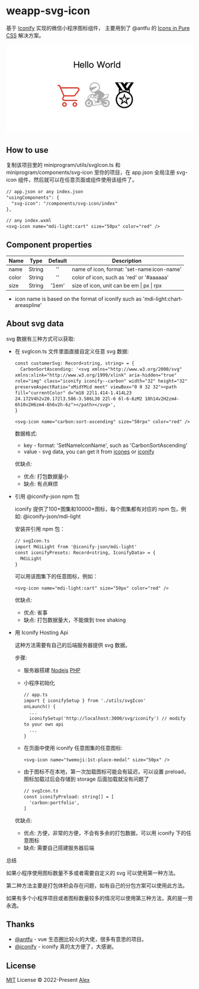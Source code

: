 # weapp-svg-icon

基于 [Iconify](https://iconify.design/) 实现的微信小程序图标组件，
主要用到了 @antfu 的 [Icons in Pure CSS](https://antfu.me/posts/icons-in-pure-css) 解决方案。

[![Image](./image.jpg)](./image.jpg)

## How to use

复制该项目里的 miniprogram/utils/svgIcon.ts 和 miniprogram/components/svg-icon 至你的项目，在 app.json 全局注册 svg-icon 组件，然后就可以在任意页面或组件使用该组件了。

```
// app.json or any index.json
"usingComponents": {
  "svg-icon": "/components/svg-icon/index"
},
```

```
// any index.wxml
<svg-icon name="mdi-light:cart" size="50px" color="red" />
```

## Component properties

| Name           | Type             | Default          | Description |
| -------------- | :--------------: | :--------------: | -------------- |
| name           | String           | ''               | name of icon, format: 'set-name:icon-name' |
| color          | String           | ''               | color of icon, such as 'red' or '#aaaaaa' |
| size           | String           | '1em'            | size of icon, unit can be em \| px \| rpx |

- icon name is based on the format of iconify such as 'mdi-light:chart-areaspline'


## About svg data

svg 数据有三种方式可以获取:

- 在 svgIcon.ts 文件里面直接自定义任意 svg 数据:
  
  ```
  const customerSvg: Record<string, string> = {
    CarbonSortAscending: '<svg xmlns="http://www.w3.org/2000/svg" xmlns:xlink="http://www.w3.org/1999/xlink" aria-hidden="true" role="img" class="iconify iconify--carbon" width="32" height="32" preserveAspectRatio="xMidYMid meet" viewBox="0 0 32 32"><path fill="currentColor" d="m18 22l1.414-1.414L23 24.172V4h2v20.172l3.586-3.586L30 22l-6 6l-6-6zM2 18h14v2H2zm4-6h10v2H6zm4-6h6v2h-6z"></path></svg>',
  }
  ```
  ```
  <svg-icon name="carbon:sort-ascending" size="50rpx" color="red" />
  ```
  数据格式:
  - key - format: 'SetNameIconName', such as 'CarbonSortAscending'
  - value - svg data, you can get it from [icones](https://icones.netlify.app/) or [iconify](https://iconify.design/)

  优缺点:
  - 优点: 打包数据量小
  - 缺点: 有点麻烦

- 引用 @iconify-json npm 包
  
  iconify 提供了100+图集和10000+图标，每个图集都有对应的 npm 包，例如: @iconify-json/mdi-light

  安装并引用 npm 包：

  ```
  // svgIcon.ts
  import MdiLight from '@iconify-json/mdi-light'
  const iconifyPresets: Record<string, IconifyData> = {
    MdiLight
  }
  ```
  可以用该图集下的任意图标，例如：
  ```
  <svg-icon name="mdi-light:cart" size="50px" color="red" />
  ```

  优缺点:
  - 优点: 省事
  - 缺点: 打包数据量大，不能做到 tree shaking

- 用 Iconify Hosting Api

  这种方法需要有自己的后端服务器提供 svg 数据。

  步骤:
  - 服务器搭建 [Nodejs](https://docs.iconify.design/api/hosting-js/) [PHP](https://docs.iconify.design/api/hosting-php/)
  - 小程序初始化

    ```
    // app.ts
    import { iconifySetup } from './utils/svgIcon'
    onLaunch() {
      ...
      iconifySetup('http://localhost:3000/svg/iconify') // modify to your own api
      ...
    }
    ```
  - 在页面中使用 iconify 任意图集的任意图标:

    ```
    <svg-icon name="twemoji:1st-place-medal" size="50px" />
    ```
  
  - 由于图标不在本地，第一次加载图标可能会有延迟，可以设置 preload，图标加载过后会存储到 storage 后面加载就没有问题了

    ```
    // svgIcon.ts
    const iconifyPreload: string[] = [
      'carbon:portfolio',
    ]
    ```

  优缺点:
  - 优点: 方便，非常的方便，不会有多余的打包数据，可以用 iconify 下的任意图标
  - 缺点: 需要自己搭建服务器后端

总结

如果小程序使用图标数量不多或者需要自定义的 svg 可以使用第一种方法。

第二种方法主要是打包体积会存在问题，如有自己的分包方案可以使用此方法。

如果有多个小程序项目或者图标数量较多的情况可以使用第三种方法，真的是一劳永逸。


## Thanks

- [@antfu](https://github.com/antfu) - vue 生态圈比较火的大佬，很多有意思的项目。
- [@iconify](https://github.com/iconify) - iconify 真的太方便了，大感谢。

## License

[MIT](./LICENSE) License © 2022-Present [Alex](https://github.com/LarchLiu)




